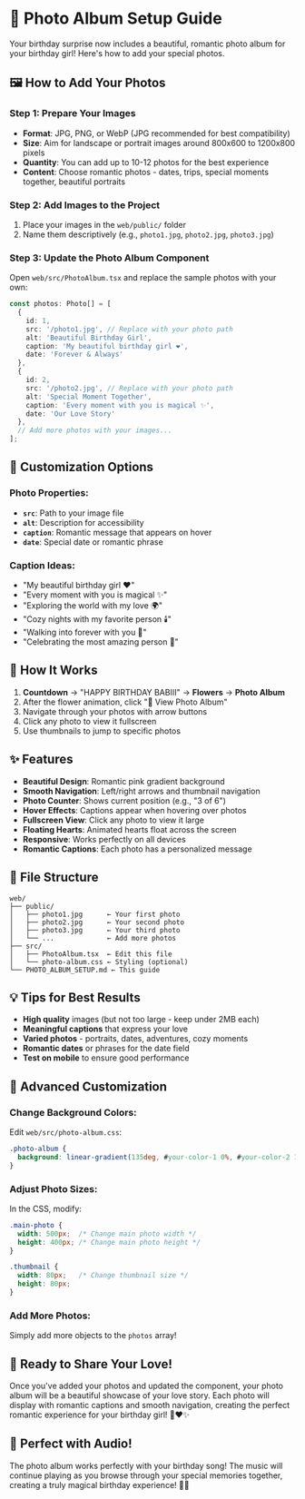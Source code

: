 # 📸 Photo Album Setup Guide

Your birthday surprise now includes a beautiful, romantic photo album for your birthday girl! Here's how to add your special photos.

## 🖼️ How to Add Your Photos

### Step 1: Prepare Your Images
- **Format**: JPG, PNG, or WebP (JPG recommended for best compatibility)
- **Size**: Aim for landscape or portrait images around 800x600 to 1200x800 pixels
- **Quantity**: You can add up to 10-12 photos for the best experience
- **Content**: Choose romantic photos - dates, trips, special moments together, beautiful portraits

### Step 2: Add Images to the Project
1. Place your images in the `web/public/` folder
2. Name them descriptively (e.g., `photo1.jpg`, `photo2.jpg`, `photo3.jpg`)

### Step 3: Update the Photo Album Component
Open `web/src/PhotoAlbum.tsx` and replace the sample photos with your own:

```typescript
const photos: Photo[] = [
  {
    id: 1,
    src: '/photo1.jpg', // Replace with your photo path
    alt: 'Beautiful Birthday Girl',
    caption: 'My beautiful birthday girl ❤️',
    date: 'Forever & Always'
  },
  {
    id: 2,
    src: '/photo2.jpg', // Replace with your photo path
    alt: 'Special Moment Together',
    caption: 'Every moment with you is magical ✨',
    date: 'Our Love Story'
  },
  // Add more photos with your images...
];
```

## 🎨 Customization Options

### Photo Properties:
- **`src`**: Path to your image file
- **`alt`**: Description for accessibility
- **`caption`**: Romantic message that appears on hover
- **`date`**: Special date or romantic phrase

### Caption Ideas:
- "My beautiful birthday girl ❤️"
- "Every moment with you is magical ✨"
- "Exploring the world with my love 🌍"
- "Cozy nights with my favorite person 🕯️"
- "Walking into forever with you 🌅"
- "Celebrating the most amazing person 🎉"

## 🚀 How It Works

1. **Countdown** → "HAPPY BIRTHDAY BABIII" → **Flowers** → **Photo Album**
2. After the flower animation, click "📸 View Photo Album"
3. Navigate through your photos with arrow buttons
4. Click any photo to view it fullscreen
5. Use thumbnails to jump to specific photos

## ✨ Features

- **Beautiful Design**: Romantic pink gradient background
- **Smooth Navigation**: Left/right arrows and thumbnail navigation
- **Photo Counter**: Shows current position (e.g., "3 of 6")
- **Hover Effects**: Captions appear when hovering over photos
- **Fullscreen View**: Click any photo to view it large
- **Floating Hearts**: Animated hearts float across the screen
- **Responsive**: Works perfectly on all devices
- **Romantic Captions**: Each photo has a personalized message

## 📁 File Structure
```
web/
├── public/
│   ├── photo1.jpg      ← Your first photo
│   ├── photo2.jpg      ← Your second photo
│   ├── photo3.jpg      ← Your third photo
│   └── ...             ← Add more photos
├── src/
│   ├── PhotoAlbum.tsx  ← Edit this file
│   └── photo-album.css ← Styling (optional)
└── PHOTO_ALBUM_SETUP.md ← This guide
```

## 💡 Tips for Best Results

- **High quality** images (but not too large - keep under 2MB each)
- **Meaningful captions** that express your love
- **Varied photos** - portraits, dates, adventures, cozy moments
- **Romantic dates** or phrases for the date field
- **Test on mobile** to ensure good performance

## 🔧 Advanced Customization

### Change Background Colors:
Edit `web/src/photo-album.css`:
```css
.photo-album {
  background: linear-gradient(135deg, #your-color-1 0%, #your-color-2 100%);
}
```

### Adjust Photo Sizes:
In the CSS, modify:
```css
.main-photo {
  width: 500px;  /* Change main photo width */
  height: 400px; /* Change main photo height */
}

.thumbnail {
  width: 80px;   /* Change thumbnail size */
  height: 80px;
}
```

### Add More Photos:
Simply add more objects to the `photos` array!

## 🎉 Ready to Share Your Love!

Once you've added your photos and updated the component, your photo album will be a beautiful showcase of your love story. Each photo will display with romantic captions and smooth navigation, creating the perfect romantic experience for your birthday girl! 📸❤️✨

## 🎵 Perfect with Audio!

The photo album works perfectly with your birthday song! The music will continue playing as you browse through your special memories together, creating a truly magical birthday experience! 🎵💕
